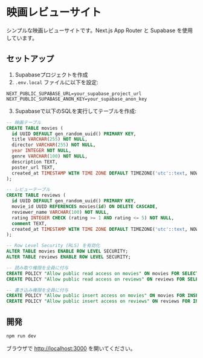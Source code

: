 # 映画レビューサイト

シンプルな映画レビューサイトです。Next.js App Router と Supabase を使用しています。

## セットアップ

1. Supabaseプロジェクトを作成
2. `.env.local` ファイルに以下を設定:
```
NEXT_PUBLIC_SUPABASE_URL=your_supabase_project_url
NEXT_PUBLIC_SUPABASE_ANON_KEY=your_supabase_anon_key
```

3. Supabaseで以下のSQLを実行してテーブルを作成:

```sql
-- 映画テーブル
CREATE TABLE movies (
  id UUID DEFAULT gen_random_uuid() PRIMARY KEY,
  title VARCHAR(255) NOT NULL,
  director VARCHAR(255) NOT NULL,
  year INTEGER NOT NULL,
  genre VARCHAR(100) NOT NULL,
  description TEXT,
  poster_url TEXT,
  created_at TIMESTAMP WITH TIME ZONE DEFAULT TIMEZONE('utc'::text, NOW()) NOT NULL
);

-- レビューテーブル
CREATE TABLE reviews (
  id UUID DEFAULT gen_random_uuid() PRIMARY KEY,
  movie_id UUID REFERENCES movies(id) ON DELETE CASCADE,
  reviewer_name VARCHAR(100) NOT NULL,
  rating INTEGER CHECK (rating >= 1 AND rating <= 5) NOT NULL,
  comment TEXT,
  created_at TIMESTAMP WITH TIME ZONE DEFAULT TIMEZONE('utc'::text, NOW()) NOT NULL
);

-- Row Level Security (RLS) を有効化
ALTER TABLE movies ENABLE ROW LEVEL SECURITY;
ALTER TABLE reviews ENABLE ROW LEVEL SECURITY;

-- 読み取り権限を全員に付与
CREATE POLICY "Allow public read access on movies" ON movies FOR SELECT USING (true);
CREATE POLICY "Allow public read access on reviews" ON reviews FOR SELECT USING (true);

-- 書き込み権限を全員に付与
CREATE POLICY "Allow public insert access on movies" ON movies FOR INSERT WITH CHECK (true);
CREATE POLICY "Allow public insert access on reviews" ON reviews FOR INSERT WITH CHECK (true);
```

## 開発

```bash
npm run dev
```

ブラウザで [http://localhost:3000](http://localhost:3000) を開いてください。
